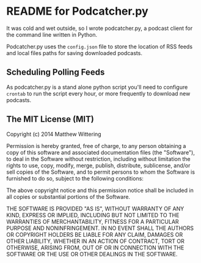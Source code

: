 # README for Podcatcher.py

It was cold and wet outside, so I wrote podcatcher.py, a podcast client for the command line written in Python.

Podcatcher.py uses the `config.json` file to store the location of RSS feeds and local files paths for saving downloaded podcasts.

## Scheduling Polling Feeds

As podcatcher.py is a stand alone python script you'll need to configure `crontab` to run the script every hour, or more frequently to download new podcasts.

## The MIT License (MIT)

Copyright (c) 2014 Matthew Wittering

Permission is hereby granted, free of charge, to any person obtaining a copy of this software and associated documentation files (the "Software"), to deal in the Software without restriction, including without limitation the rights to use, copy, modify, merge, publish, distribute, sublicense, and/or sell copies of the Software, and to permit persons to whom the Software is furnished to do so, subject to the following conditions:

The above copyright notice and this permission notice shall be included in all copies or substantial portions of the Software.

THE SOFTWARE IS PROVIDED "AS IS", WITHOUT WARRANTY OF ANY KIND, EXPRESS OR IMPLIED, INCLUDING BUT NOT LIMITED TO THE WARRANTIES OF MERCHANTABILITY, FITNESS FOR A PARTICULAR PURPOSE AND NONINFRINGEMENT. IN NO EVENT SHALL THE AUTHORS OR COPYRIGHT HOLDERS BE LIABLE FOR ANY CLAIM, DAMAGES OR OTHER LIABILITY, WHETHER IN AN ACTION OF CONTRACT, TORT OR OTHERWISE, ARISING FROM, OUT OF OR IN CONNECTION WITH THE SOFTWARE OR THE USE OR OTHER DEALINGS IN THE SOFTWARE.